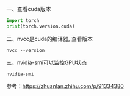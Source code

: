 一、查看cuda版本

```python
import torch
print(torch.version.cuda)
```

二、nvcc是cuda的编译器, 查看版本
```shell
nvcc --version
```

三、nvidia-smi可以监控GPU状态

```shell
nvidia-smi
```


参考：https://zhuanlan.zhihu.com/p/91334380
